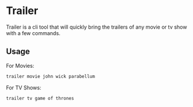 # Trailer

Trailer is a cli tool that will quickly bring the trailers of any movie or tv show with a few commands.

## Usage

For Movies:

```sh
trailer movie john wick parabellum
```

For TV Shows:

```sh
trailer tv game of thrones
```